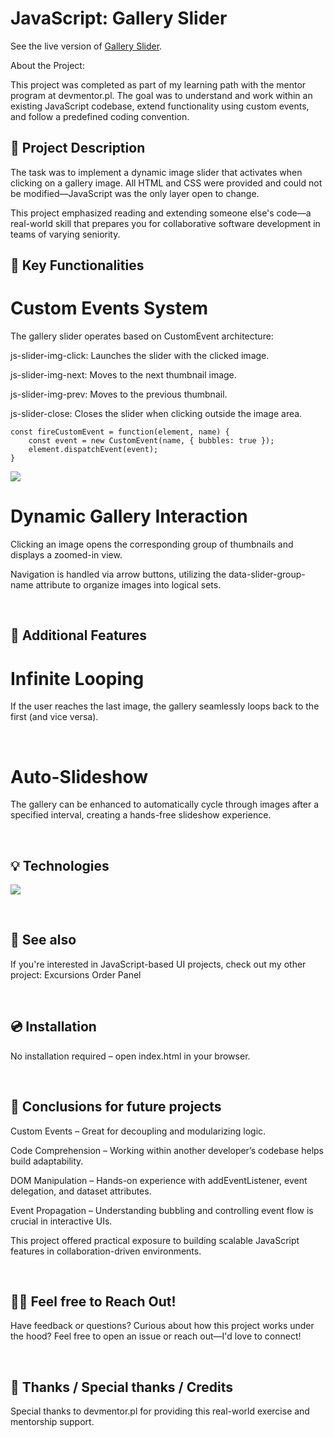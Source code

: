 # JavaScript: Gallery Slider

See the live version of [Gallery Slider]().

About the Project:

This project was completed as part of my learning path with the mentor program at devmentor.pl. The goal was to understand and work within an existing JavaScript codebase, extend functionality using custom events, and follow a predefined coding convention.


## 📸 Project Description
The task was to implement a dynamic image slider that activates when clicking on a gallery image. All HTML and CSS were provided and could not be modified—JavaScript was the only layer open to change.

This project emphasized reading and extending someone else's code—a real-world skill that prepares you for collaborative software development in teams of varying seniority.

## 🔑 Key Functionalities
# Custom Events System
The gallery slider operates based on CustomEvent architecture:

js-slider-img-click: Launches the slider with the clicked image.

js-slider-img-next: Moves to the next thumbnail image.

js-slider-img-prev: Moves to the previous thumbnail.

js-slider-close: Closes the slider when clicking outside the image area.
```
const fireCustomEvent = function(element, name) {
    const event = new CustomEvent(name, { bubbles: true });
    element.dispatchEvent(event);
}
```


![](./assets/img/img1.png)

# Dynamic Gallery Interaction
Clicking an image opens the corresponding group of thumbnails and displays a zoomed-in view.

Navigation is handled via arrow buttons, utilizing the data-slider-group-name attribute to organize images into logical sets.

&nbsp;

## 🧩 Additional Features
# Infinite Looping
If the user reaches the last image, the gallery seamlessly loops back to the first (and vice versa).

&nbsp;

# Auto-Slideshow
The gallery can be enhanced to automatically cycle through images after a specified interval, creating a hands-free slideshow experience.

&nbsp;

## 💡 Technologies
<img src="https://skillicons.dev/icons?i=html,css,javascript" /><br/>

&nbsp;

## 🔗 See also
If you're interested in JavaScript-based UI projects, check out my other project: Excursions Order Panel

&nbsp;

## 💿 Installation
No installation required – open index.html in your browser.

&nbsp;

## 💭 Conclusions for future projects
Custom Events – Great for decoupling and modularizing logic.

Code Comprehension – Working within another developer’s codebase helps build adaptability.

DOM Manipulation – Hands-on experience with addEventListener, event delegation, and dataset attributes.

Event Propagation – Understanding bubbling and controlling event flow is crucial in interactive UIs.

This project offered practical exposure to building scalable JavaScript features in collaboration-driven environments.

&nbsp;

## 🙋‍♂️ Feel free to Reach Out!
Have feedback or questions? Curious about how this project works under the hood? Feel free to open an issue or reach out—I'd love to connect!

&nbsp;

## 👏 Thanks / Special thanks / Credits
Special thanks to devmentor.pl for providing this real-world exercise and mentorship support.

&nbsp;




















